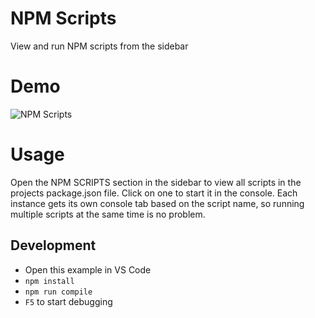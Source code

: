 # NPM Scripts

View and run NPM scripts from the sidebar

# Demo

![NPM Scripts](https://github.com/Duroktar/vscode-npm-scripts/raw/master/media/demo.gif "Demo")


# Usage

Open the NPM SCRIPTS section in the sidebar to view all 
scripts in the projects package.json file. Click on one 
to start it in the console. Each instance gets its own 
console tab based on the script name, so running multiple 
scripts at the same time is no problem.


## Development

- Open this example in VS Code
- `npm install`
- `npm run compile`
- `F5` to start debugging
